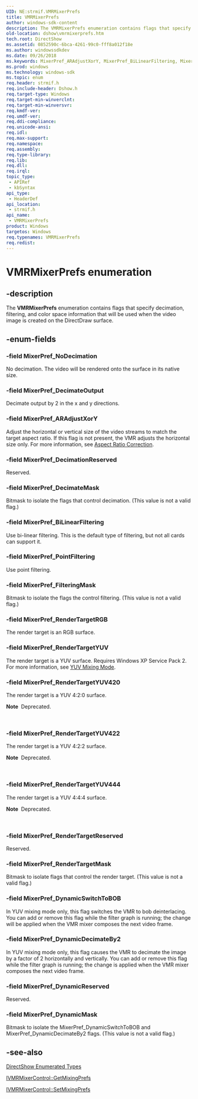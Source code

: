 ```yaml
---
UID: NE:strmif.VMRMixerPrefs
title: VMRMixerPrefs
author: windows-sdk-content
description: The VMRMixerPrefs enumeration contains flags that specify decimation, filtering, and color space information that will be used when the video image is created on the DirectDraw surface.
old-location: dshow\vmrmixerprefs.htm
tech.root: DirectShow
ms.assetid: 0852590c-6bca-4261-99c0-fff8a012f18e
ms.author: windowssdkdev
ms.date: 09/26/2018
ms.keywords: MixerPref_ARAdjustXorY, MixerPref_BiLinearFiltering, MixerPref_DecimateMask, MixerPref_DecimateOutput, MixerPref_DecimationReserved, MixerPref_DynamicDecimateBy2, MixerPref_DynamicMask, MixerPref_DynamicReserved, MixerPref_DynamicSwitchToBOB, MixerPref_FilteringMask, MixerPref_NoDecimation, MixerPref_PointFiltering, MixerPref_RenderTargetMask, MixerPref_RenderTargetRGB, MixerPref_RenderTargetReserved, MixerPref_RenderTargetYUV, MixerPref_RenderTargetYUV420, MixerPref_RenderTargetYUV422, MixerPref_RenderTargetYUV444, VMRMixerPrefs, VMRMixerPrefs enumeration [DirectShow], VMRMixerPrefsEnumeration, dshow.vmrmixerprefs, strmif/MixerPref_ARAdjustXorY, strmif/MixerPref_BiLinearFiltering, strmif/MixerPref_DecimateMask, strmif/MixerPref_DecimateOutput, strmif/MixerPref_DecimationReserved, strmif/MixerPref_DynamicDecimateBy2, strmif/MixerPref_DynamicMask, strmif/MixerPref_DynamicReserved, strmif/MixerPref_DynamicSwitchToBOB, strmif/MixerPref_FilteringMask, strmif/MixerPref_NoDecimation, strmif/MixerPref_PointFiltering, strmif/MixerPref_RenderTargetMask, strmif/MixerPref_RenderTargetRGB, strmif/MixerPref_RenderTargetReserved, strmif/MixerPref_RenderTargetYUV, strmif/MixerPref_RenderTargetYUV420, strmif/MixerPref_RenderTargetYUV422, strmif/MixerPref_RenderTargetYUV444, strmif/VMRMixerPrefs
ms.prod: windows
ms.technology: windows-sdk
ms.topic: enum
req.header: strmif.h
req.include-header: Dshow.h
req.target-type: Windows
req.target-min-winverclnt: 
req.target-min-winversvr: 
req.kmdf-ver: 
req.umdf-ver: 
req.ddi-compliance: 
req.unicode-ansi: 
req.idl: 
req.max-support: 
req.namespace: 
req.assembly: 
req.type-library: 
req.lib: 
req.dll: 
req.irql: 
topic_type:
 - APIRef
 - kbSyntax
api_type:
 - HeaderDef
api_location:
 - strmif.h
api_name:
 - VMRMixerPrefs
product: Windows
targetos: Windows
req.typenames: VMRMixerPrefs
req.redist: 
---
```


# VMRMixerPrefs enumeration


## -description



The <b>VMRMixerPrefs</b> enumeration contains flags that specify decimation, filtering, and color space information that will be used when the video image is created on the DirectDraw surface.




## -enum-fields




### -field MixerPref_NoDecimation

No decimation. The video will be rendered onto the surface in its native size.


### -field MixerPref_DecimateOutput

Decimate output by 2 in the x and y directions.


### -field MixerPref_ARAdjustXorY

Adjust the horizontal or vertical size of the video streams to match the target aspect ratio. If this flag is not present, the VMR adjusts the horizontal size only. For more information, see <a href="https://msdn.microsoft.com/0ed6010b-9168-44b1-be49-0c9d5d77ce3f">Aspect Ratio Correction</a>.


### -field MixerPref_DecimationReserved

Reserved.


### -field MixerPref_DecimateMask

Bitmask to isolate the flags that control decimation. (This value is not a valid flag.)


### -field MixerPref_BiLinearFiltering

Use bi-linear filtering. This is the default type of filtering, but not all cards can support it.


### -field MixerPref_PointFiltering

Use point filtering.


### -field MixerPref_FilteringMask

Bitmask to isolate the flags the control filtering. (This value is not a valid flag.)


### -field MixerPref_RenderTargetRGB

The render target is an RGB surface.


### -field MixerPref_RenderTargetYUV

The render target is a YUV surface. Requires Windows XP Service Pack 2. For more information, see <a href="https://msdn.microsoft.com/296b1d96-1824-4000-8bec-158925555177">YUV Mixing Mode</a>.


### -field MixerPref_RenderTargetYUV420

The render target is a YUV 4:2:0 surface. <div class="alert"><b>Note</b>  Deprecated.</div>
<div> </div>



### -field MixerPref_RenderTargetYUV422

The render target is a YUV 4:2:2 surface. <div class="alert"><b>Note</b>  Deprecated.</div>
<div> </div>



### -field MixerPref_RenderTargetYUV444

The render target is a YUV 4:4:4 surface. <div class="alert"><b>Note</b>  Deprecated.</div>
<div> </div>



### -field MixerPref_RenderTargetReserved

Reserved.


### -field MixerPref_RenderTargetMask

Bitmask to isolate flags that control the render target. (This value is not a valid flag.)


### -field MixerPref_DynamicSwitchToBOB

In YUV mixing mode only, this flag switches the VMR to bob deinterlacing. You can add or remove this flag while the filter graph is running; the change will be applied when the VMR mixer composes the next video frame.


### -field MixerPref_DynamicDecimateBy2

In YUV mixing mode only, this flag causes the VMR to decimate the image by a factor of 2 horizontally and vertically. You can add or remove this flag while the filter graph is running; the change is applied when the VMR mixer composes the next video frame.


### -field MixerPref_DynamicReserved

Reserved.


### -field MixerPref_DynamicMask

Bitmask to isolate the MixerPref_DynamicSwitchToBOB and MixerPref_DynamicDecimateBy2 flags. (This value is not a valid flag.)


## -see-also




<a href="https://msdn.microsoft.com/74467006-b077-49c0-8573-f939ac3d3444">DirectShow Enumerated Types</a>



<a href="https://msdn.microsoft.com/ee410a7e-e021-408a-bf40-cb58dc8eca1c">IVMRMixerControl::GetMixingPrefs</a>



<a href="https://msdn.microsoft.com/e7e1689c-03b4-457e-8d4c-6d59a70c42af">IVMRMixerControl::SetMixingPrefs</a>
 

 

